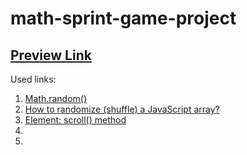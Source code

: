 # math-sprint-game-project

## [Preview Link](https://ingoo1.github.io/math-sprint-game-project/)

Used links:

1. [Math.random()](https://developer.mozilla.org/en-US/docs/Web/JavaScript/Reference/Global_Objects/Math/random)
2. [How to randomize (shuffle) a JavaScript array?](https://stackoverflow.com/questions/2450954/how-to-randomize-shuffle-a-javascript-array)
3. [Element: scroll() method](https://developer.mozilla.org/en-US/docs/Web/API/Element/scroll)
4. []()
5. []()
